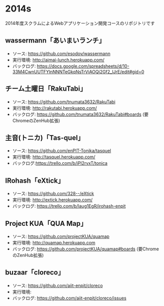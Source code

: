 2014s
=====

2014年度スクラムによるWebアプリケーション開発コースのリポジトリです


## wassermann「あいまいランチ」
* ソース: https://github.com/esodov/wassermann
* 実行環境: http://aimai-lunch.herokuapp.com/
* バックログ: https://docs.google.com/spreadsheets/d/10-33M4CwnUUTFYlnNNNTeGkqNsTrViAOQj2Gf2_lJrE/edit#gid=0

## チーム土曜日「RakuTabi」
* ソース: https://github.com/tnumata3632/RakuTabi
* 実行環境: http://rakutabi.herokuapp.com/
* バックログ: https://github.com/tnumata3632/RakuTabi#boards (要ChromeのZenHub拡張)

## 主音(トニカ)「Tas-quel」
* ソース: https://github.com/enPIT-Tonika/tasquel
* 実行環境: http://tasquel.herokuapp.com/
* バックログ:https://trello.com/b/iPl2rvxT/tonica

## IRohash「eXtick」
* ソース: https://github.com/328--/eXtick
* 実行環境: http://extick.herokuapp.com/
* バックログ: https://trello.com/b/laug1EgR/irohash-enpit

## Project KUA「QUA Map」
* ソース: https://github.com/projectKUA/quamap
* 実行環境: http://quamap.herokuapp.com
* バックログ: https://github.com/projectKUA/quamap#boards  (要ChromeのZenHub拡張)

## buzaar「cloreco」
* ソース: https://github.com/aiit-enpit/cloreco
* 実行環境:
* バックログ: https://github.com/aiit-enpit/cloreco/issues
